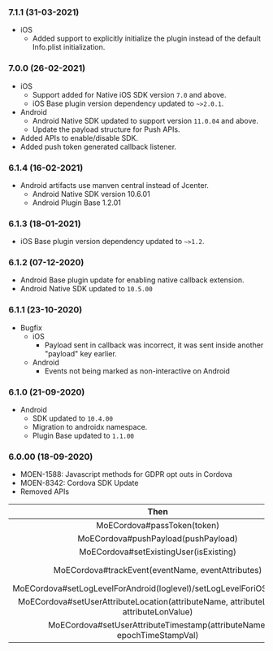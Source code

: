 ### 7.1.1 (31-03-2021)
- iOS
   -  Added support to explicitly initialize the plugin instead of the default Info.plist initialization.

### 7.0.0 (26-02-2021)
- iOS
   -  Support added for Native iOS SDK version `7.0` and above.
   -  iOS Base plugin version dependency updated to `~>2.0.1`.
- Android 
    - Android Native SDK updated to support version `11.0.04` and above.
    - Update the payload structure for Push APIs.
- Added APIs to enable/disable SDK.
- Added push token generated callback listener.

### 6.1.4 (16-02-2021)
- Android artifacts use manven central instead of Jcenter.
    - Android Native SDK version 10.6.01
    - Android Plugin Base 1.2.01

### 6.1.3 (18-01-2021)
- iOS Base plugin version dependency updated to `~>1.2`.

### 6.1.2 (07-12-2020)
- Android Base plugin update for enabling native callback extension.
- Android Native SDK updated to `10.5.00`

### 6.1.1 (23-10-2020)
- Bugfix
    - iOS 
        - Payload sent in callback was incorrect, it was sent inside another "payload" key earlier.
    - Android
        - Events not being marked as non-interactive on Android

### 6.1.0 (21-09-2020)
- Android 
    - SDK updated to `10.4.00`
    - Migration to androidx namespace. 
    - Plugin Base updated to `1.1.00` 

### 6.0.00 (18-09-2020)
- MOEN-1588: Javascript methods for GDPR opt outs in Cordova
- MOEN-8342: Cordova SDK Update
- Removed APIs

|                                           Then                                           	|                                                       Now                                                      	|
|:----------------------------------------------------------------------------------------:	|:--------------------------------------------------------------------------------------------------------------:	|
| MoECordova#passToken(token)                                                              	| MoECardova#passFcmToken(token)                                                                                 	|
| MoECordova#pushPayload(pushPayload)                                                      	| MoECordova#passFcmPayload(pushPayload)                                                                         	|
| MoECordova#setExistingUser(isExisting)                                                   	| MoECordova#setAppStatus(status)                                                                                	|
| MoECordova#trackEvent(eventName, eventAttributes)                                        	| MoECordova#trackEvent(eventName, generalAttributes, locationAttributes, dataTimeAttributes , isNonInteractive) 	|
| MoECordova#setLogLevelForAndroid(loglevel)/setLogLevelForiOS(loglevel)                                               	| MoECordova#enableSDKLogs()                                                                                     	|
| MoECordova#setUserAttributeLocation(attributeName, attributeLatValue, attributeLonValue) 	| MoECordova#setUserLocation(latitude, longitude)                                                                	|
| MoECordova#setUserAttributeTimestamp(attributeName, epochTimeStampVal)                   	| MoECordova#setUserAttributeISODateString(attributeName, date)
